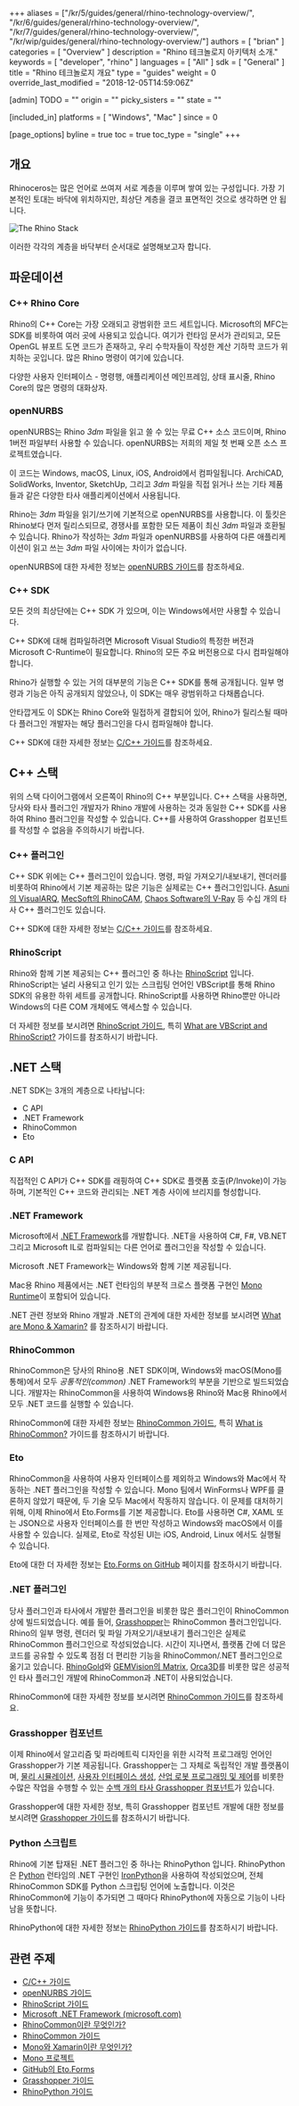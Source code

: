 +++
aliases = ["/kr/5/guides/general/rhino-technology-overview/", "/kr/6/guides/general/rhino-technology-overview/", "/kr/7/guides/general/rhino-technology-overview/", "/kr/wip/guides/general/rhino-technology-overview/"]
authors = [ "brian" ]
categories = [ "Overview" ]
description = "Rhino 테크놀로지 아키텍처 소개."
keywords = [ "developer", "rhino" ]
languages = [ "All" ]
sdk = [ "General" ]
title = "Rhino 테크놀로지 개요"
type = "guides"
weight = 0
override_last_modified = "2018-12-05T14:59:06Z"

[admin]
TODO = ""
origin = ""
picky_sisters = ""
state = ""

[included_in]
platforms = [ "Windows", "Mac" ]
since = 0

[page_options]
byline = true
toc = true
toc_type = "single"
+++


## 개요

Rhinoceros는 많은 언어로 쓰여져 서로 계층을 이루며 쌓여 있는 구성입니다.  가장 기본적인 토대는 바닥에 위치하지만, 최상단 계층을 결코 표면적인 것으로 생각하면 안 됩니다.

![The Rhino Stack](/images/rhino-technology-overview-01.png)

이러한 각각의 계층을 바닥부터 순서대로 설명해보고자 합니다.

## 파운데이션

### C++ Rhino Core

Rhino의 C++ Core는 가장 오래되고 광범위한 코드 세트입니다.  Microsoft의 MFC는 SDK를 비롯하여 여러 곳에 사용되고 있습니다.  여기가 런타임 문서가 관리되고, 모든 OpenGL 뷰포트 도면 코드가 존재하고, 우리 수학자들이 작성한 계산 기하학 코드가 위치하는 곳입니다.  많은 Rhino 명령이 여기에 있습니다.

다양한 사용자 인터페이스 - 명령행, 애플리케이션 메인프레임, 상태 표시줄, Rhino Core의 많은 명령의 대화상자.

### openNURBS

openNURBS는 Rhino *3dm* 파일을 읽고 쓸 수 있는 무료 C++ 소스 코드이며, Rhino 1버전 파일부터 사용할 수 있습니다.  openNURBS는 저희의 제일 첫 번째 오픈 소스 프로젝트였습니다.

이 코드는 Windows, macOS, Linux, iOS, Android에서 컴파일됩니다.  ArchiCAD, SolidWorks, Inventor, SketchUp, 그리고 *3dm* 파일을 직접 읽거나 쓰는 기타 제품들과 같은 다양한 타사 애플리케이션에서 사용됩니다.

Rhino는 *3dm* 파일을 읽기/쓰기에 기본적으로 openNURBS를 사용합니다.  이 툴킷은 Rhino보다 먼저 릴리스되므로, 경쟁사를 포함한 모든 제품이 최신 *3dm* 파일과 호환될 수 있습니다.  Rhino가 작성하는 *3dm* 파일과 openNURBS를 사용하여 다른 애플리케이션이 읽고 쓰는 *3dm* 파일 사이에는 차이가 없습니다.

openNURBS에 대한 자세한 정보는 [openNURBS 가이드](/guides/opennurbs/)를 참조하세요.

### C++ SDK

모든 것의 최상단에는 C++ SDK 가 있으며, 이는 Windows에서만 사용할 수 있습니다.

C++ SDK에 대해 컴파일하려면 Microsoft Visual Studio의 특정한 버전과 Microsoft C-Runtime이 필요합니다.  Rhino의 모든 주요 버전용으로 다시 컴파일해야 합니다.

Rhino가 실행할 수 있는 거의 대부분의 기능은 C++ SDK를 통해 공개됩니다. 일부 명령과 기능은 아직 공개되지 않았으나, 이 SDK는 매우 광범위하고 다채롭습니다.

안타깝게도 이 SDK는 Rhino Core와 밀접하게 결합되어 있어, Rhino가 릴리스될 때마다 플러그인 개발자는 해당 플러그인을 다시 컴파일해야 합니다.

C++ SDK에 대한 자세한 정보는 [C/C++ 가이드](/guides/cpp/)를 참조하세요.

## C++ 스택

위의 스택 다이어그램에서 오른쪽이 Rhino의 C++ 부분입니다.  C++ 스택을 사용하면, 당사와 타사 플러그인 개발자가 Rhino 개발에 사용하는 것과 동일한 C++ SDK를 사용하여 Rhino 플러그인을 작성할 수 있습니다.  C++를 사용하여 Grasshopper 컴포넌트를 작성할 수 없음을 주의하시기 바랍니다.

### C++ 플러그인

C++ SDK 위에는 C++ 플러그인이 있습니다.  명령, 파일 가져오기/내보내기, 렌더러를 비롯하여 Rhino에서 기본 제공하는 많은 기능은 실제로는 C++ 플러그인입니다.  [Asuni의 VisualARQ,](http://www.visualarq.com/) [MecSoft의 RhinoCAM](https://mecsoft.com/rhinocam-software/), [Chaos Software의 V-Ray](https://www.chaosgroup.com/vray/rhino) 등 수십 개의 타사 C++ 플러그인도 있습니다.

C++ SDK에 대한 자세한 정보는 [C/C++ 가이드](/guides/cpp/)를 참조하세요.

### RhinoScript

Rhino와 함께 기본 제공되는 C++ 플러그인 중 하나는 [RhinoScript](/guides/rhinoscript/what-are-vbscript-rhinoscript/) 입니다.  RhinoScript는 널리 사용되고 인기 있는 스크립팅 언어인 VBScript를 통해 Rhino SDK의 유용한 하위 세트를 공개합니다.  RhinoScript를 사용하면 Rhino뿐만 아니라 Windows의 다른 COM 개체에도 액세스할 수 있습니다.

더 자세한 정보를 보시려면 [RhinoScript 가이드](/guides/rhinoscript/), 특히 [What are VBScript and RhinoScript?](/guides/rhinoscript/what-are-vbscript-rhinoscript/) 가이드를 참조하시기 바랍니다.

## .NET 스택

.NET SDK는 3개의 계층으로 나타납니다:

- C API
- .NET Framework
- RhinoCommon
- Eto

### C API

직접적인 C API가 C++ SDK를 래핑하여 C++ SDK로 플랫폼 호출(P/Invoke)이 가능하며, 기본적인 C++ 코드와 관리되는 .NET 계층 사이에 브리지를 형성합니다.

### .NET Framework

Microsoft에서 [.NET Framework](https://www.microsoft.com/net/framework)를 개발합니다.  .NET을 사용하여 C#, F#, VB.NET 그리고 Microsoft IL로 컴파일되는 다른 언어로 플러그인을 작성할 수 있습니다.

Microsoft .NET Framework는 Windows와 함께 기본 제공됩니다.

Mac용 Rhino 제품에서는 .NET 런타임의 부분적 크로스 플랫폼 구현인 [Mono Runtime](https://www.mono-project.com)이 포함되어 있습니다.

.NET 관련 정보와 Rhino 개발과 .NET의 관계에 대한 자세한 정보를 보시려면 [What are Mono & Xamarin?](/guides/rhinocommon/what-are-mono-and-xamarin/) 를 참조하시기 바랍니다.

### RhinoCommon

RhinoCommon은 당사의 Rhino용 .NET SDK이며, Windows와 macOS(Mono를 통해)에서 모두 *공통적인(common)* .NET Framework의 부분을 기반으로 빌드되었습니다.  개발자는 RhinoCommon을 사용하여 Windows용 Rhino와 Mac용 Rhino에서 모두 .NET 코드를 실행할 수 있습니다.

RhinoCommon에 대한 자세한 정보는 [RhinoCommon 가이드](/guides/rhinocommon/), 특히 [What is RhinoCommon?](/guides/rhinocommon/what-is-rhinocommon) 가이드를 참조하시기 바랍니다.

### Eto

RhinoCommon을 사용하여 사용자 인터페이스를 제외하고 Windows와 Mac에서 작동하는 .NET 플러그인을 작성할 수 있습니다.  Mono 팀에서 WinForms나 WPF를 클론하지 않았기 때문에, 두 기술 모두 Mac에서 작동하지 않습니다.  이 문제를 대처하기 위해, 이제 Rhino에서 Eto.Forms를 기본 제공합니다.  Eto를 사용하면 C#, XAML 또는 JSON으로 사용자 인터페이스를 한 번만 작성하고 Windows와 macOS에서 이를 사용할 수 있습니다.  실제로, Eto로 작성된 UI는 iOS, Android, Linux 에서도 실행될 수 있습니다.

Eto에 대한 더 자세한 정보는 [Eto.Forms on GitHub](https://github.com/picoe/Eto) 페이지를 참조하시기 바랍니다.

### .NET 플러그인

당사 플러그인과 타사에서 개발한 플러그인을 비롯한 많은 플러그인이 RhinoCommon 상에 빌드되었습니다.  예를 들어, [Grasshopper](http://www.grasshopper3d.com/)는 RhinoCommon 플러그인입니다.  Rhino의 일부 명령, 렌더러 및 파일 가져오기/내보내기 플러그인은 실제로 RhinoCommon 플러그인으로 작성되었습니다.  시간이 지나면서, 플랫폼 간에 더 많은 코드를 공유할 수 있도록 점점 더 편리한 기능을 RhinoCommon/.NET 플러그인으로 옮기고 있습니다.  [RhinoGold](http://www.tdmsolutions.com/)와 [GEMVision의 Matrix](http://www.stuller.com/matrix), [Orca3D](http://orca3d.com/)를 비롯한 많은 성공적인 타사 플러그인 개발에 RhinoCommon과 .NET이 사용되었습니다.

RhinoCommon에 대한 자세한 정보를 보시려면 [RhinoCommon 가이드](/guides/rhinocommon/)를 참조하세요.

### Grasshopper 컴포넌트

이제 Rhino에서 알고리즘 및 파라메트릭 디자인을 위한 시각적 프로그래밍 언어인 Grasshopper가 기본 제공됩니다.  Grasshopper는 그 자체로 독립적인 개발 플랫폼이며, [물리 시뮬레이션](http://www.food4rhino.com/project/kangaroo), [사용자 인터페이스 생성](http://www.food4rhino.com/project/human-ui), [산업 로봇 프로그래밍 및 제어](http://www.food4rhino.com/project/hal)를 비롯한 수많은 작업을 수행할 수 있는 [수백 개의 타사 Grasshopper 컴포넌트](http://www.food4rhino.com/grasshopper-addons)가 있습니다.

Grasshopper에 대한 자세한 정보, 특히 Grasshopper 컴포넌트 개발에 대한 정보를 보시려면 [Grasshopper 가이드](/guides/grasshopper/)를 참조하시기 바랍니다.

### Python 스크립트

Rhino에 기본 탑재된 .NET 플러그인 중 하나는 RhinoPython 입니다.  RhinoPython은 [Python](https://www.python.org/) 런타임의 .NET 구현인 [IronPython](http://ironpython.net/)을 사용하여 작성되었으며, 전체 RhinoCommon SDK를 Python 스크립팅 언어에 노출합니다.  이것은 RhinoCommon에 기능이 추가되면 그 때마다 RhinoPython에 자동으로 기능이 나타남을 뜻합니다.

RhinoPython에 대한 자세한 정보는 [RhinoPython 가이드](/guides/rhinopython/)를 참조하시기 바랍니다.

## 관련 주제

- [C/C++ 가이드](/guides/cpp/)
- [openNURBS 가이드](/guides/opennurbs/)
- [RhinoScript 가이드](/guides/rhinoscript/)
- [Microsoft .NET Framework (microsoft.com)](https://www.microsoft.com/net/framework)
- [RhinoCommon이란 무엇인가?](/guides/rhinocommon/what-is-rhinocommon)
- [RhinoCommon 가이드](/guides/rhinocommon/)
- [Mono와 Xamarin이란 무엇인가?](/guides/rhinocommon/what-are-mono-and-xamarin/)
- [Mono 프로젝트](https://www.mono-project.com)
- [GitHub의 Eto.Forms](https://github.com/picoe/Eto)
- [Grasshopper 가이드](/guides/grasshopper/)
- [RhinoPython 가이드](/guides/rhinopython/)
